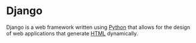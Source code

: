 # Django

Django is a web framework written using [Python](https://en.wikipedia.org/wiki/Python_(programming_language)) that allows for the design of web applications that generate [HTML](https://en.wikipedia.org/wiki/HTML) dynamically.

